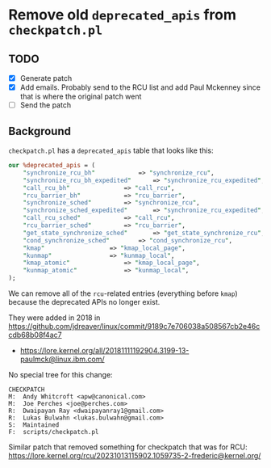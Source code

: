 # Remove old `deprecated_apis` from `checkpatch.pl`

## TODO

- [x] Generate patch
- [x] Add emails. Probably send to the RCU list and add Paul Mckenney since that is where the original patch went
- [ ] Send the patch

## Background

`checkpatch.pl` has a `deprecated_apis` table that looks like this:

```perl
our %deprecated_apis = (
	"synchronize_rcu_bh"			=> "synchronize_rcu",
	"synchronize_rcu_bh_expedited"		=> "synchronize_rcu_expedited",
	"call_rcu_bh"				=> "call_rcu",
	"rcu_barrier_bh"			=> "rcu_barrier",
	"synchronize_sched"			=> "synchronize_rcu",
	"synchronize_sched_expedited"		=> "synchronize_rcu_expedited",
	"call_rcu_sched"			=> "call_rcu",
	"rcu_barrier_sched"			=> "rcu_barrier",
	"get_state_synchronize_sched"		=> "get_state_synchronize_rcu",
	"cond_synchronize_sched"		=> "cond_synchronize_rcu",
	"kmap"					=> "kmap_local_page",
	"kunmap"				=> "kunmap_local",
	"kmap_atomic"				=> "kmap_local_page",
	"kunmap_atomic"				=> "kunmap_local",
);
```

We can remove all of the `rcu`-related entries (everything before `kmap`) because the deprecated APIs no longer exist.

They were added in 2018 in <https://github.com/jdreaver/linux/commit/9189c7e706038a508567cb2e46ccdb68b08f4ac7>
- <https://lore.kernel.org/all/20181111192904.3199-13-paulmck@linux.ibm.com/>

No special tree for this change:

```
CHECKPATCH
M:	Andy Whitcroft <apw@canonical.com>
M:	Joe Perches <joe@perches.com>
R:	Dwaipayan Ray <dwaipayanray1@gmail.com>
R:	Lukas Bulwahn <lukas.bulwahn@gmail.com>
S:	Maintained
F:	scripts/checkpatch.pl
```

Similar patch that removed something for checkpatch that was for RCU: <https://lore.kernel.org/rcu/20231013115902.1059735-2-frederic@kernel.org/>
